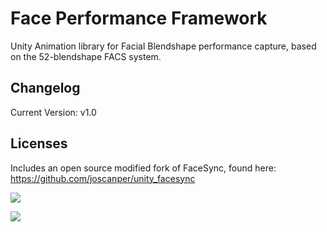 # Face Performance Framework
Unity Animation library for Facial Blendshape performance capture, based on the 52-blendshape FACS system.


## Changelog
Current Version: v1.0

## Licenses
Includes an open source modified fork of FaceSync, found here: https://github.com/joscanper/unity_facesync


![](https://github.com/joscanper/untiy_facesync/blob/master/FaceSync/Demo/example.png)

![](https://github.com/joscanper/untiy_facesync/blob/master/FaceSync/Demo/facesync.gif)
